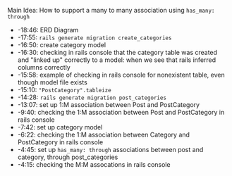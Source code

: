 Main Idea:  How to support a many to many association using `has_many: through`

- -18:46: ERD Diagram
- -17:55: `rails generate migration create_categories`
- -16:50: create category model
- -16:30: checking in rails console that the category table was created and "linked up" correctly to a model: when we see that rails inferred columns correctly
- -15:58: example of checking in rails console for nonexistent table, even though model file exists
- -15:10: `"PostCategory".tableize`
- -14:28: `rails generate migration post_categories`
- -13:07: set up 1:M association between Post and PostCategory
- -9:40: checking the 1:M association between Post and PostCategory in rails console
- -7:42: set up category model
- -6:22: checking the 1:M association between Category and PostCategory in rails console
- -4:45: set up `has_many: through` associations between post and category, through post_categories
- -4:15: checking the M:M assocations in rails console
